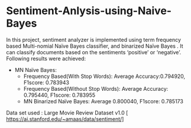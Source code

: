 # Sentiment-Anlysis-using-Naive-Bayes

In this project, sentiment analyzer is implemented using term frequency based Multi-nomial Naïve Bayes classifier, and binarized Naïve Bayes . It can classify documents based on the sentiments ‘positive’ or ‘negative’. Following results were achieved:
* MN Naïve Bayes:
    * Frequency Based(With Stop Words): Average Accuracy:0.794920, F1score: 0.783943
    * Frequency Based(Without Stop Words): Average Accuracy: 0.795440, F1score: 0.783955
    * MN Binarized Naïve Bayes: Average 0.800040, F1score: 0.785173

Data set used : Large Movie Review Dataset v1.0 [ https://ai.stanford.edu/~amaas/data/sentiment/] 
